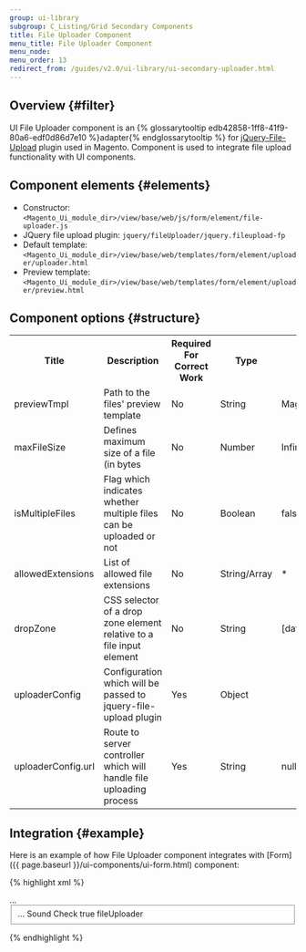 ```yaml
---
group: ui-library
subgroup: C_Listing/Grid Secondary Components
title: File Uploader Component
menu_title: File Uploader Component
menu_node:
menu_order: 13
redirect_from: /guides/v2.0/ui-library/ui-secondary-uploader.html
---
```


## Overview   {#filter}

UI File Uploader component is an {% glossarytooltip edb42858-1ff8-41f9-80a6-edf0d86d7e10 %}adapter{% endglossarytooltip %} for [jQuery-File-Upload](https://github.com/blueimp/jQuery-File-Upload/wiki) plugin used in Magento. Component is used to integrate file upload functionality with UI components.

## Component elements   {#elements}

* Constructor: `<Magento_Ui_module_dir>/view/base/web/js/form/element/file-uploader.js`
* JQuery file upload plugin: `jquery/fileUploader/jquery.fileupload-fp`
* Default template: `<Magento_Ui_module_dir>/view/base/web/templates/form/element/uploader/uploader.html`
* Preview template: `<Magento_Ui_module_dir>/view/base/web/templates/form/element/uploader/preview.html`

## Component options   {#structure}

<table>
<tbody>
<tr>
    <th>Title</th>
    <th>Description</th>
    <th>Required For Correct Work</th>
    <th>Type</th>
    <th>Default Value</th>
</tr>
<tr>
    <td>previewTmpl</td>
    <td>Path to the files' preview template</td>
    <td>No</td>
    <td>String</td>
    <td>Magento_Ui_module_dir/view/base/web/templates/form/element/uploader/preview.html</td>
</tr>
<tr>
    <td>maxFileSize</td>
    <td>Defines maximum size of a file (in bytes</td>
    <td>No</td>
    <td>Number</td>
    <td>Infinite</td>
</tr>
<tr>
    <td>isMultipleFiles</td>
    <td>Flag which indicates whether multiple files can be uploaded or not</td>
    <td>No</td>
    <td>Boolean</td>
    <td>false</td>
</tr>
<tr>
    <td>allowedExtensions</td>
    <td>List of allowed file extensions</td>
    <td>No</td>
    <td>String/Array</td>
    <td>*</td>
</tr>
<tr>
    <td>dropZone</td>
    <td>CSS selector of a drop zone element relative to a file input element</td>
    <td>No</td>
    <td>String</td>
    <td>[data-role=drop-zone]</td>
</tr>
<tr>
    <td>uploaderConfig</td>
    <td>Configuration which will be passed to jquery-file-upload plugin</td>
    <td>Yes</td>
    <td>Object</td>
    <td />
</tr>
<tr>
    <td>uploaderConfig.url</td>
    <td>Route to server controller which will handle file uploading process</td>
    <td>Yes</td>
    <td>String</td>
    <td>null</td>
</tr>
</tbody>
</table>

## Integration   {#example}

Here is an example of how File Uploader component integrates with [Form]({{ page.baseurl }}/ui-components/ui-form.html) component:

{% highlight xml %}
<form xmlns:xsi="http://www.w3.org/2001/XMLSchema-instance">
    ...
    <fieldset name="foo">
        ...
        <argument name="data" xsi:type="array">
            <item name="config" xsi:type="array">
                <item name="label" xsi:type="string"/>
            </item>
        </argument>
        <field name="bar">
            <argument name="data" xsi:type="array">
                <item name="config" xsi:type="array">
                    <item name="label" xsi:type="string">Sound Check</item>
                    <item name="visible" xsi:type="boolean">true</item>
                    <item name="formElement" xsi:type="string">fileUploader</item>
                    <item name="uploaderConfig" xsi:type="array">
                        <item name="url" xsi:type="url" path="path/to/controller"/>
                    </item>
                </item>
            </argument>
        </field>
    </fieldset>
</form>
{% endhighlight %}
